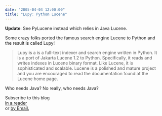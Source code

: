 ```yaml
---
date: "2005-04-04 12:00:00"
title: "Lupy: Python Lucene"
---
```




__Update__: See PyLucene instead which relies in Java Lucene.

Some crazy folks ported the famous search engine Lucene to Python and the result is called Lupy!

> Lupy is a is a full-text indexer and search engine written in Python. It is a port of Jakarta Lucene 1.2 to Python. Specifically, it reads and writes indexes in Lucene binary format. Like Lucene, it is sophisticated and scalable. Lucene is a polished and mature project and you are encouraged to read the documentation found at the Lucene home page.


Who needs Java? No really, who needs Java?

Subscribe to this blog <a title="Subscribe to my feed" type="application/rss+xml" href="https://lemire.me/blog/feed/" rel="alternate"></a><br/>
<a title="Subscribe to my feed" type="application/rss+xml" href="https://lemire.me/blog/feed/" rel="alternate">in a reader</a><br/>
or [by Email.](http://www.feedburner.com/fb/a/emailverifySubmit?feedId=1396075&amp;loc=en_US)

